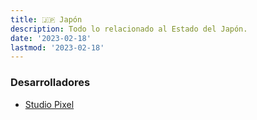 ```yaml
---
title: 🇯🇵 Japón
description: Todo lo relacionado al Estado del Japón.
date: '2023-02-18'
lastmod: '2023-02-18'
---
```

### Desarrolladores
- [Studio Pixel](https://studiopixel.jp/)


